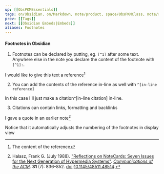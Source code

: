 ```yaml
---
up: [[ObsPKMEssentials]]
tags: on/Obsidian, on/Markdown, note/product, space/ObsPKMClass, note/reference
prev: [[Tags]]
next: [[Obsidian Embeds|Embeds]]
aliases: Footnotes
---
```

#### Footnotes in Obsidian

1. Footnotes can be declared by putting, eg.  `[^1]` after some text. Anywhere else in the note you declare the content of the footnote with `[^1]:`.

I would like to give this text a reference[^1]

[^1]:The content of the reference

2. You can add the contents of the reference in-line as well with `^[in-line reference]`

In this case I'll just make a citation^[in-line citation] in-line.

3. Citations can contain links, formatting and backlinks

I gave a quote in an earlier note[^2]

Notice that it automatically adjusts the numbering of the footnotes in display view

[^2]: Halasz, Frank G. (July 1988). ["Reflections on NoteCards: Seven Issues for the Next Generation of Hypermedia Systems"](https://doi.org/10.1145%2F48511.48514). _[Communications of the ACM](https://en.wikipedia.org/wiki/Communications_of_the_ACM "Communications of the ACM")_. **31** (7): 836–852. [doi](https://en.wikipedia.org/wiki/Doi_(identifier) "Doi (identifier)"):[10.1145/48511.48514](https://doi.org/10.1145%2F48511.48514).
